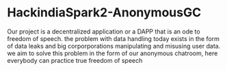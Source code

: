 # HackindiaSpark2-AnonymousGC
Our project is a decentralized application or a DAPP that is an ode to  freedom of speech. the problem with data handling today exists in the form of data leaks  and big corporporations manipulating and misusing user data.  we aim to solve this problem in the form of our anonymous  chatroom, here everybody can practice true freedom of speech
